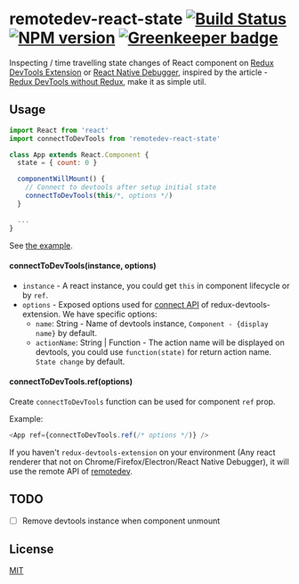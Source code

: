 # remotedev-react-state [![Build Status](https://travis-ci.org/jhen0409/remotedev-react-state.svg?branch=master)](https://travis-ci.org/jhen0409/remotedev-react-state) [![NPM version](http://img.shields.io/npm/v/remotedev-react-state.svg?style=flat)](https://www.npmjs.com/package/remotedev-react-state) [![Greenkeeper badge](https://badges.greenkeeper.io/jhen0409/remotedev-react-state.svg)](https://greenkeeper.io/)

Inspecting / time travelling state changes of React component on [Redux DevTools Extension](https://github.com/zalmoxisus/redux-devtools-extension) or [React Native Debugger](https://github.com/jhen0409/react-native-debugger), inspired by the article - [Redux DevTools without Redux](https://medium.com/@zalmoxis/redux-devtools-without-redux-or-how-to-have-a-predictable-state-with-any-architecture-61c5f5a7716f), make it as simple util.

## Usage

```js
import React from 'react'
import connectToDevTools from 'remotedev-react-state'

class App extends React.Component {
  state = { count: 0 }

  componentWillMount() {
    // Connect to devtools after setup initial state
    connectToDevTools(this/*, options */)
  }

  ...
}
```

See [the example](example/src/components/App.js#L24-L27).

#### connectToDevTools(instance, options)

* `instance` - A react instance, you could get `this` in component lifecycle or by `ref`.
* `options` - Exposed options used for [connect API](https://github.com/zalmoxisus/redux-devtools-extension/blob/master/docs/API/Arguments.md#options) of redux-devtools-extension. We have specific options:
  - `name`: String - Name of devtools instance, `Component - {display name}` by default.
  - `actionName`: String | Function - The action name will be displayed on devtools, you could use `function(state)` for return action name. `State change` by default.

#### connectToDevTools.ref(options)

Create `connectToDevTools` function can be used for component `ref` prop.

Example:

```js
<App ref={connectToDevTools.ref(/* options */)} />
```

If you haven't `redux-devtools-extension` on your environment (Any react renderer that not on Chrome/Firefox/Electron/React Native Debugger), it will use the remote API of [remotedev](https://github.com/zalmoxisus/remotedev#communicate-via-local-server).

## TODO

- [ ] Remove devtools instance when component unmount

## License

[MIT](LICENSE.md)
